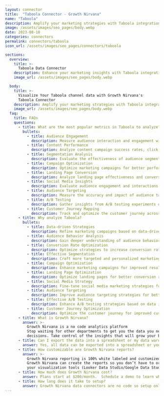 ```yaml
---
layout: connector
title:  "Taboola Connector - Growth Nirvana"
name: "Taboola"
description: Amplify your marketing strategies with Taboola integration, gaining valuable insights from data analysis.
image: /assets/images/seo_pages/body.webp
date: 2023-08-18
categories: connectors
permalink: connectors/taboola
icon_url: /assets/images/seo_pages/connectors/taboola

sections:
  overview:
    title: >-
      Taboola Data Connector
    description: Enhance your marketing insights with Taboola integration. Unlock actionable data that shapes campaign strategies and leads analysis.
    image_url: /assets/images/seo_pages/body.webp

  body:
    title: >-
      Visualize Your Taboola channel data with Growth Nirvana's
      Taboola Connector
    description: Amplify your marketing strategies with Taboola integration, gaining valuable insights from data analysis.
    image_url: /assets/images/seo_pages/body.webp
  faq:
    title: FAQs
    questions:
      - title: What are the most popular metrics in Taboola to analyze?
        bullets:
          - title: Audience Engagement
            description: Measure audience interaction and engagement with marketing materials.
          - title: Content Performance
            description: Analyze content campaign success rates, click-through rates, and conversion rates.
          - title: Segmentation Analysis
            description: Evaluate the effectiveness of audience segmentation strategies.
          - title: Campaign Optimization
            description: Optimize marketing campaigns for better performance.
          - title: Landing Page Conversion
            description: Analyze landing page effectiveness and conversion rates.
          - title: Social Media Insights
            description: Evaluate audience engagement and interactions on social media platforms.
          - title: Audience Targeting
            description: Measure the accuracy and impact of audience targeting strategies.
          - title: A/B Testing
            description: Gather insights from A/B testing experiments on campaigns.
          - title: Customer Journey Mapping
            description: Track and optimize the customer journey across marketing touchpoints.
      - title: Why analyze Taboola?
        bullets:
          - title: Data-driven Strategies
            description: Refine marketing campaigns based on data-driven insights.
          - title: Audience Behavior Analysis
            description: Gain deeper understanding of audience behavior and preferences.
          - title: Conversion Rate Optimization
            description: Optimize strategies to increase conversion rates.
          - title: Effective Segmentation
            description: Craft more targeted and personalized marketing campaigns.
          - title: Campaign Optimization
            description: Enhance marketing campaigns for improved results.
          - title: Landing Page Optimization
            description: Optimize landing pages for better conversion rates.
          - title: Social Media Strategy
            description: Fine-tune social media marketing strategies for higher engagement.
          - title: Audience Targeting
            description: Improve audience targeting strategies for better results.
          - title: Effective A/B Testing
            description: Enhance A/B testing strategies based on data insights.
          - title: Customer Journey Optimization
            description: Optimize the customer journey for improved customer experiences.
      - title: What is Growth Nirvana?
        answer: >-
          Growth Nirvana is a no code analytics platform 
          Stop waiting for other departments to get you the data you need to make critical business 
          decisions. Take control of the insights that will grow your business.
      - title: Can I export the data into a spreadsheet or my data warehouse?
        answer: Yes, all data can be exported into a spreadsheet or your data warehouse (Google BigQuery, AWS, Snowflake, Azure, etc)
      - title: How customizable are Growth Nirvana reports?
        answer: >-
          Growth Nirvana reporting is 100% white labeled and customized to your specifications.
          Growth Nirvana can create the reports so you don’t have to or you can connect
          your visualization tools (Looker Data Studio/Google Data Studio, Tableau, PowerBI, etc) to Growth Nirvana.
      - title: How much does Growth Nirvana cost?
        answer: Plans start at $200/month.  Schedule a demo to learn what plan is best for you.
      - title: How long does it take to setup?
        answer: Growth Nirvana data connectors are no code so setup only requires a few clicks.
---
```


